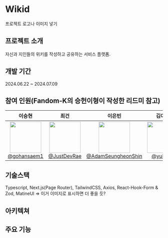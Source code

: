# Wikid
프로젝트 로고나 이미지 넣기

## 프로젝트 소개
자신과 지인들의 위키를 작성하고 공유하는 서비스 플랫폼.

## 개발 기간
2024.06.22 ~ 2024.07.09

## 참여 인원(Fandom-K의 승헌이형이 작성한 리드미 참고)
|                                                                              **이승현**|                                                                            **최건**|                                                                              **이은빈**|                                                                            **김어진**|                                                                            **김승래**|
| :-: | :-: | :-: | :-: | :-: |
|[<img src="https://avatars.githubusercontent.com/u/86544979?v=4" height=100> <br/> @gohansaem1](https://github.com/gohansaem1)| [<img src="https://avatars.githubusercontent.com/u/23397550?v=4" height=100> <br/> @JustDevRae](https://github.com/JustDevRae) | [<img src="https://avatars.githubusercontent.com/u/110139747?v=4" height=100> <br/> @AdamSeungheonShin](https://github.com/AdamSeungheonShin) | [<img src="https://avatars.githubusercontent.com/u/157278557?v=4" height=100> <br/> @yulrang](https://github.com/yulrang) | [<img src="https://avatars.githubusercontent.com/u/160004698?v=4" height=100> <br/> @han9898](https://github.com/han9898) |

## 기술스택
Typescript, Next.js(Page Router), TailwindCSS, Axios, React-Hook-Form & Zod, MatineUI => 이거 이미지로 표시하면 더 좋을 듯?

## 아키텍쳐

## 주요 기능
